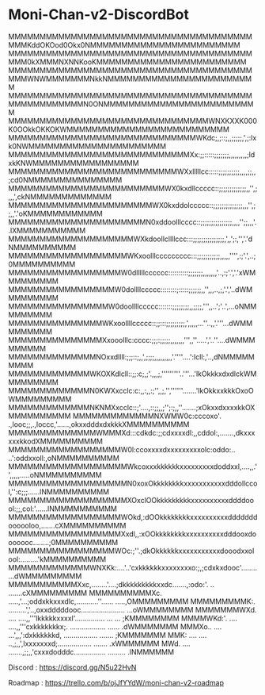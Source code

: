 # Moni-Chan-v2-DiscordBot
MMMMMMMMMMMMMMMMMMMMMMMMMMMMMMMMMMMMMMMMMMKddOKOod0Okx0NMMMMMMMMMMMMMMMMMMMMMMMM
MMMMMMMMMMMMMMMMMMMMMMMMMMMMMMMMMMMMMMMMMM0kXMMMNXNNKooKMMMMMMMMMMMMMMMMMMMMMMMM
MMMMMMMMMMMMMMMMMMMMMMMMMMMMMMMMMMMMMMMMMMWNWMMMMMMMNkkNMMMMMMMMMMMMMMMMMMMMMMMM
MMMMMMMMMMMMMMMMMMMMMMMMMMMMMMMMMMMMMMMMMMMMMMMMMMMN0ONMMMMMMMMMMMMMMMMMMMMMMMMM
MMMMMMMMMMMMMMMMMMMMMMMMMMMMMMMMWNXKXXK000K0OOkkOKKOKWMMMMMMMMMMMMMMMMMMMMMMMMMM
MMMMMMMMMMMMMMMMMMMMMMMMMMMMMMWKdc;,;::;,,;;;;;,',;:lxk0NWMMMMMMMMMMMMMMMMMMMMMM
MMMMMMMMMMMMMMMMMMMMMMMMMMMMMXx:;;:::::;;;;;;;,,,,,,,,,;ldxkKNWMMMMMMMMMMMMMMMMM
MMMMMMMMMMMMMMMMMMMMMMMMMMMWXxlllllcc:::::;;;;;;;;;;,,,,;;,,;cd0NMMMMMMMMMMMMMMM
MMMMMMMMMMMMMMMMMMMMMMMMMWX0kxdllccccc::;;;;;;;;;;;;;,,'',;,,,',ckNMMMMMMMMMMMMM
MMMMMMMMMMMMMMMMMMMMMMMWX0kxddolccccc::;;;;;;;;;;;;;;,,,'',;;,,'.'oKMMMMMMMMMMMM
MMMMMMMMMMMMMMMMMMMMMMN0xddoolllcccc::;;;;;;;;;;;;;;;,,,,'';;,,,'..lXMMMMMMMMMMM
MMMMMMMMMMMMMMMMMMMMWXkdoollcllllccc:::;;;;;;;;;;;;;;;,',,';:,'','.'dNMMMMMMMMMM
MMMMMMMMMMMMMMMMMMMWKxoolllccccccccc:::;;;;;;;;;;;,,,,,'''',:;'.',..;0MMMMMMMMMM
MMMMMMMMMMMMMMMMMMW0dlllllcccccc::::::::::;;;;;;;,,,,,,,'..,:;'.','.'xWMMMMMMMMM
MMMMMMMMMMMMMMMMMW0dollllccccc::::::::;:::::;;;;;;,,'',,,..,;,'.','..dWMMMMMMMMM
MMMMMMMMMMMMMMMMW0doollllccccc:::::::;;;;;;;;,,;;;;,''',,..';'..',...oNMMMMMMMMM
MMMMMMMMMMMMMMMWKxoollllccccc::;;:::;;;;;;;;;,',,,,,...''..,,'.'''...dWMMMMMMMMM
MMMMMMMMMMMMMMMXxooolllc:cccc:;;;:;;;;;,,,,,,,''',,''.....','..''....dWMMMMMMMMM
MMMMMMMMMMMMMMNOxxdllll:;;;::;,,',;;;;,,,,,,,,,'.''''....':lcll:,'..,dNMMMMMMMMM
MMMMMMMMMMMMMWKOXKdlcll::;;:c;,;'.,,,;,'''''''''..'''...'lkOkkkxdxdlckWMMMMMMMMM
MMMMMMMMMMMMMN0KWXxcclc:c:,,:,,:;'',,;,'',''''''.......'lkOkkxxkkkOxoOWMMMMMMMMM
MMMMMMMMMMMMMNKNMXxcclc::;'....,::;;,,;'';:;,,''.......;xOkxxdxxxxkkOXMMMMMMMMMM
MMMMMMMMMMMMMNXWMW0c:cccoxo'.  .,looc;;,.,loccc,'......,okxxdddxdxkkkXMMMMMMMMMM
MMMMMMMMMMMMMMWMMMXd:::cdkdc:;;cdxxxxdl:,,cddol:,.......,dkxxxxxxkkodXMMMMMMMMMM
MMMMMMMMMMMMMMMMMMW0l:ccoxxxxdxxxxxxxxxolc:oddo:..    ..':oddxxoll:,oNMMMMMMMMMM
MMMMMMMMMMMMMMMMMMMWkcoxxxkkkkkkxxxxxxxxxdoddxxl,....,,.'',,,,,.....oNMMMMMMMMMM
MMMMMMMMMMMMMMMMMMMN0xoxOkkkkkkkkxxxxxxxxxxxdddollccol,'':c;;;......lNMMMMMMMMMM
MMMMMMMMMMMMMMMMMMMXOxclOOkkkkkkkkkxxxxxxxxxxddddoool:;;,col:'......lNMMMMMMMMMM
MMMMMMMMMMMMMMMMMMWOkd,:dOOkkkkkkkkxxxxxxxxxxdddddddoooooloo,.......cXMMMMMMMMMM
MMMMMMMMMMMMMMMMMMXxdl,,:xOOkkkkkkkkxxxxxxxxxxdddooxdooooooc........;0MMMMMMMMMM
MMMMMMMMMMMMMMMMMWOc:;''.;dkOkkkkkkxxxxxxxxxxxdooodxxolool:.........'kMMMMMMMMMM
MMMMMMMMMMMMMWNXKk:....'..'cxkkkkkkxxxxxxxxo:;,;cdxkxdooc'...........dWMMMMMMMMM
MMMMMMMMMMMXxc,........'....;dkkkkkkkkkxxdc.......,:odo:'. .. .......cXMMMMMMMMM
MMMMMMMMMMXc.     .....,'...;oddxkkxxxdlc,...........''......   .....,OMMMMMMMMM
MMMMMMMMMK:. .........','..,oxxdddddooc......................      ...oWMMMMMMMM
MMMMMMMWXd.  .... ....,,'''lkkkkkxxxxl'...............  ...    ...    ;KMMMMMMMM
MMMMWKd:'.   .... ....,,'''cxkkkkkkkx;. ..................    ......  .dWMMMMMMM
MMMXo..      ....  ...',,,':dxkkkkkkd, .................    .......    ;KMMMMMMM
MMK:  ....    ....  ..,;,,',lxxxxxxxd;.................   .......      .xWMMMMMM
MWd.   ....    .......,;;,,'cxxxdodddc................  .........      .lNMMMMMM








Discord :
https://discord.gg/N5u22HvN


Roadmap : 
https://trello.com/b/ojJfYYdW/moni-chan-v2-roadmap
